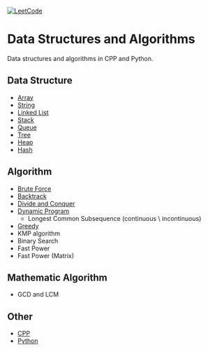 [![LeetCode](https://img.shields.io/badge/Leetcode-Algorithm-brightgreen)](https://leetcode-cn.com/)

# Data Structures and Algorithms
Data structures and algorithms in CPP and Python.

## Data Structure
* [Array](./DataStructure/array)
* [String](./DataStructure/string)
* [Linked List](./DataStructure/linked_list)
* [Stack](./DataStructure/stack)
* [Queue](./DataStructure/queue)
* [Tree](./DataStructure/tree)
* [Heap](./DataStructure/heap)
* [Hash](./DataStructure/hash)

## Algorithm
* [Brute Force](./Algorithm/bruteforce)
* [Backtrack](./Algorithm/backtrack)
* [Divide and Conquer](./Algorithm/divide_and_conquer)
* [Dynamic Program](./Algorithm/dynamic_program)
   * Longest Common Subsequence (continuous \ incontinuous)
* [Greedy](./Algorithm/greedy)
* KMP algorithm
* Binary Search
* Fast Power
* Fast Power (Matrix)

## Mathematic Algorithm
* GCD and LCM

## Other
* [CPP](./Algorithm/other/cpp)
* [Python](./Algorithm/other/python)
